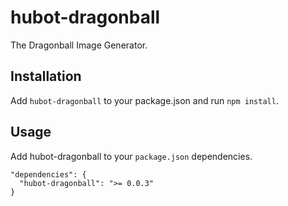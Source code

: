 # hubot-dragonball

The Dragonball Image Generator.

## Installation

Add `hubot-dragonball` to your package.json and run `npm install`.

## Usage

Add hubot-dragonball to your `package.json` dependencies.

```
"dependencies": {
  "hubot-dragonball": ">= 0.0.3"
}
```
